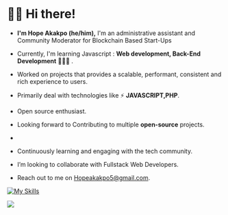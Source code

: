 <!-- This is Header -->
<h1>🙋‍♂️ Hi there! </h1>

<!-- Introduction -->

- <b> I'm Hope Akakpo (he/him),</b> I'm an administrative assistant and Community Moderator for Blockchain Based Start-Ups

- Currently, I'm learning Javascript : **Web development, Back-End Development** 👩🏻‍💻 . 

- Worked on projects that provides a scalable, performant, consistent and rich experience to users. 

- Primarily deal with technologies like ⚡ **JAVASCRIPT,PHP**.

- Open source enthusiast. 

- Looking forward to  Contributing to multiple <b>open-source</b> projects.
- 
- Continuously learning and engaging with the tech community.

- I’m looking to collaborate with Fullstack Web Developers.

- Reach out to me on Hopeakakpo5@gmail.com.

<!-- My Skills -->

[![My Skills](https://skillicons.dev/icons?i=html,css,js,git,github&perline=8)](https://skillicons.dev)

<!-- Socials stats -->

<a href="https://twitter.com/Ckayetl"><img src="https://img.shields.io/badge/follow%20me%20on-twitter-blue?style=flat&logo=twitter">
  



